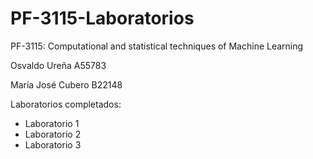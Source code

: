 # PF-3115-Laboratorios

PF-3115: Computational and statistical techniques of Machine Learning

Osvaldo Ureña A55783

María José Cubero B22148


Laboratorios completados:

- Laboratorio 1
- Laboratorio 2
- Laboratorio 3
